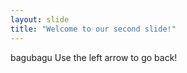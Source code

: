 ```yaml
---
layout: slide
title: "Welcome to our second slide!"
---
```

bagubagu
Use the left arrow to go back!
